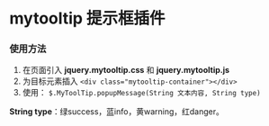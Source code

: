 # mytooltip 提示框插件
### 使用方法
1. 在页面引入 **jquery.mytooltip.css** 和 **jquery.mytooltip.js**
2. 为目标元素插入 `<div class="mytooltip-container"></div>`
3. 使用： `$.MyToolTip.popupMessage(String 文本内容, String type)`

**String type**：绿success，蓝info，黄warning，红danger。


